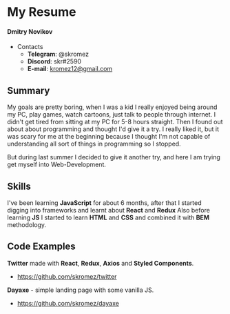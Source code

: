 # My Resume

#### Dmitry Novikov
* Contacts
    * __Telegram__: @skromez
    * __Discord__: skr#2590
    * __E-mail__: kromez12@gmail.com

## Summary
My goals are pretty boring, when I was a kid
I really enjoyed being around my PC, play games,
watch cartoons, just talk to people through internet.
I didn't get tired from sitting at my PC for 5-8 hours straight.
Then I found out about about programming and thought
I'd give it a try. I really liked it, but it was scary
for me at the beginning because I thought I'm not capable of
understanding all sort of things in programming so I stopped.

But during last summer I decided to give it another try, and here I am trying get myself into
Web-Development.


## Skills
I've been learning __JavaScript__ for about 6 months,
after that I started digging into frameworks and learnt about __React__ and __Redux__
Also before learning __JS__ I started to learn __HTML__ and __CSS__
and combined it with __BEM__ methodology.

## Code Examples
 __Twitter__ made with __React__, __Redux__, __Axios__ and
__Styled Components__.
* https://github.com/skromez/twitter
     
__Dayaxe__ - simple landing page with some vanilla JS.
* https://github.com/skromez/dayaxe
